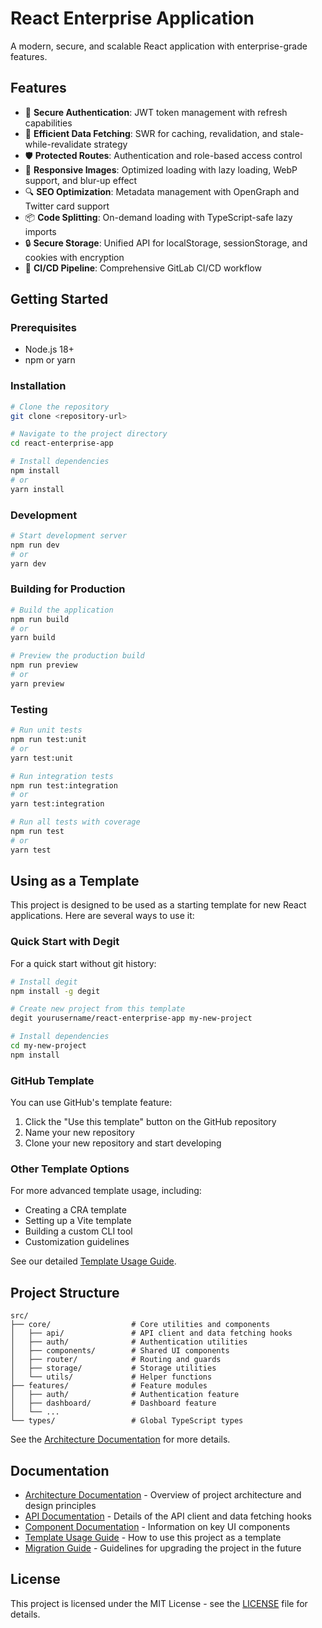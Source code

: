 # React Enterprise Application

A modern, secure, and scalable React application with enterprise-grade features.

## Features

- 🔐 **Secure Authentication**: JWT token management with refresh capabilities
- 🔄 **Efficient Data Fetching**: SWR for caching, revalidation, and stale-while-revalidate strategy
- 🛡️ **Protected Routes**: Authentication and role-based access control
- 📱 **Responsive Images**: Optimized loading with lazy loading, WebP support, and blur-up effect
- 🔍 **SEO Optimization**: Metadata management with OpenGraph and Twitter card support
- 📦 **Code Splitting**: On-demand loading with TypeScript-safe lazy imports
- 🔒 **Secure Storage**: Unified API for localStorage, sessionStorage, and cookies with encryption
- 🚀 **CI/CD Pipeline**: Comprehensive GitLab CI/CD workflow

## Getting Started

### Prerequisites

- Node.js 18+
- npm or yarn

### Installation

```bash
# Clone the repository
git clone <repository-url>

# Navigate to the project directory
cd react-enterprise-app

# Install dependencies
npm install
# or
yarn install
```

### Development

```bash
# Start development server
npm run dev
# or
yarn dev
```

### Building for Production

```bash
# Build the application
npm run build
# or
yarn build

# Preview the production build
npm run preview
# or
yarn preview
```

### Testing

```bash
# Run unit tests
npm run test:unit
# or
yarn test:unit

# Run integration tests
npm run test:integration
# or
yarn test:integration

# Run all tests with coverage
npm run test
# or
yarn test
```

## Using as a Template

This project is designed to be used as a starting template for new React applications. Here are several ways to use it:

### Quick Start with Degit

For a quick start without git history:

```bash
# Install degit
npm install -g degit

# Create new project from this template
degit yourusername/react-enterprise-app my-new-project

# Install dependencies
cd my-new-project
npm install
```

### GitHub Template

You can use GitHub's template feature:

1. Click the "Use this template" button on the GitHub repository
2. Name your new repository
3. Clone your new repository and start developing

### Other Template Options

For more advanced template usage, including:
- Creating a CRA template
- Setting up a Vite template
- Building a custom CLI tool
- Customization guidelines

See our detailed [Template Usage Guide](docs/template-usage.md).

## Project Structure

```
src/
├── core/                  # Core utilities and components
│   ├── api/               # API client and data fetching hooks
│   ├── auth/              # Authentication utilities
│   ├── components/        # Shared UI components
│   ├── router/            # Routing and guards
│   ├── storage/           # Storage utilities
│   └── utils/             # Helper functions
├── features/              # Feature modules
│   ├── auth/              # Authentication feature
│   ├── dashboard/         # Dashboard feature
│   └── ...
└── types/                 # Global TypeScript types
```

See the [Architecture Documentation](docs/architecture.md) for more details.

## Documentation

- [Architecture Documentation](docs/architecture.md) - Overview of project architecture and design principles
- [API Documentation](docs/api.md) - Details of the API client and data fetching hooks
- [Component Documentation](docs/components.md) - Information on key UI components
- [Template Usage Guide](docs/template-usage.md) - How to use this project as a template
- [Migration Guide](docs/migration-guide.md) - Guidelines for upgrading the project in the future

## License

This project is licensed under the MIT License - see the [LICENSE](LICENSE) file for details.
